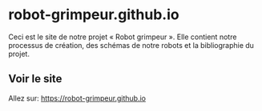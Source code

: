 # robot-grimpeur.github.io

Ceci est le site de notre projet « Robot grimpeur ». Elle contient notre processus de création, des schémas de notre robots et la bibliographie du projet.

## Voir le site

Allez sur: https://robot-grimpeur.github.io
